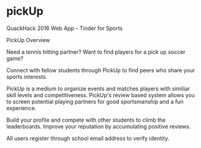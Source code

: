 # pickUp
QuackHack 2016 Web App - Tinder for Sports

PickUp Overview

Need a tennis hitting partner? Want to find players for a pick up soccer game?

Connect with fellow students through PickUp to find peers who share your sports interests. 

PickUp is a medium to organize events and matches players with similiar skill levels and competitiveness. PickUp's review based system allows you to screen potential playing partners for good sportsmanship and a fun experience. 

Build your profile and compete with other students to climb the leaderboards. Improve your reputation by accumulating positive reviews.

All users register through school email address to verify identity.

